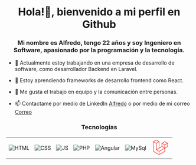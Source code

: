 <h1 style="text-align: center;">Hola!👋, bienvenido a mi perfil en Github</h1>
<h3 style="text-align:center">Mi nombre es Alfredo, tengo 22 años y soy Ingeniero en Software, apasionado por la programación y la tecnología.</h3>

- 🔭 Actualmente estoy trabajando en una empresa de desarrollo de software, como desarrollador Backend en Laravel.

- 🌱 Estoy aprendiendo frameworks de desarrollo frontend como React.

- 👯 Me gusta el trabajo en equipo y la comunicación entre personas.

- 📫 Contactame por medio de LinkedIn [Alfredo](https://mx.linkedin.com/in/alfredo-mendez-elias-65329a15a/) o por medio de mi correo [Correo](mailto:alfredomendez60@gmail.com)


<h3 style="text-align:center">Tecnologías</h3>
<div style="text-align:center">
<table style="text-align:center">
    <tr>
        <td><img src="https://cdn.iconscout.com/icon/free/png-256/html5-40-1175193.png" alt="HTML" width="50" height="50"/></td>
        <td><img src="https://cdn.iconscout.com/icon/free/png-256/css3-11-1175239.png" alt="CSS" width="50" height="50"/></td>
        <td><img src="https://cdn.iconscout.com/icon/free/png-256/javascript-2752148-2284965.png" alt="JS" width="50" height="50"/></td>
        <td><img src="https://cdn.iconscout.com/icon/free/png-256/php-2038871-1720084.png" alt="PHP" width="50" height="50"/></td>
        <td><img src="https://user-images.githubusercontent.com/25181517/183890595-779a7e64-3f43-4634-bad2-eceef4e80268.png" alt="Angular" width="50" height="50"/></td>
        <td><img src="https://user-images.githubusercontent.com/25181517/183896128-ec99105a-ec1a-4d85-b08b-1aa1620b2046.png" alt="MySql" width="50" height="50"/></td>
        <td><img src="https://raw.githubusercontent.com/github/explore/56a826d05cf762b2b50ecbe7d492a839b04f3fbf/topics/laravel/laravel.png" alt="Laravel" width="50" height="50"/></td>
    </tr>
</table>
</div>
